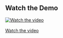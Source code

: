## Watch the Demo

[![Watch the video](https://img.youtube.com/vi/InHmbb-Xl0E/hqdefault.jpg)](https://youtu.be/InHmbb-Xl0E) <br> <br>
[Watch the video](https://youtu.be/InHmbb-Xl0E)
